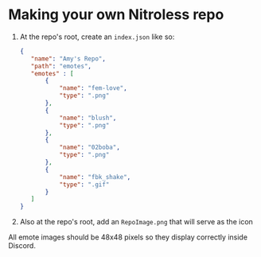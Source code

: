 # Making your own Nitroless repo

 1. At the repo's root, create an `index.json` like so: 
    ```json
    {
       "name": "Amy's Repo",
       "path": "emotes",
       "emotes" : [
           {
               "name": "fem-love",
               "type": ".png"
           },
           {
               "name": "blush",
               "type": ".png"
           },
           {
               "name": "02boba",
               "type": ".png"
           },
           {
               "name": "fbk_shake",
               "type": ".gif"
           }
       ]
    }
    ```
2. Also at the repo's root, add an `RepoImage.png` that will serve as the icon

All emote images should be 48x48 pixels so they display correctly inside Discord.
